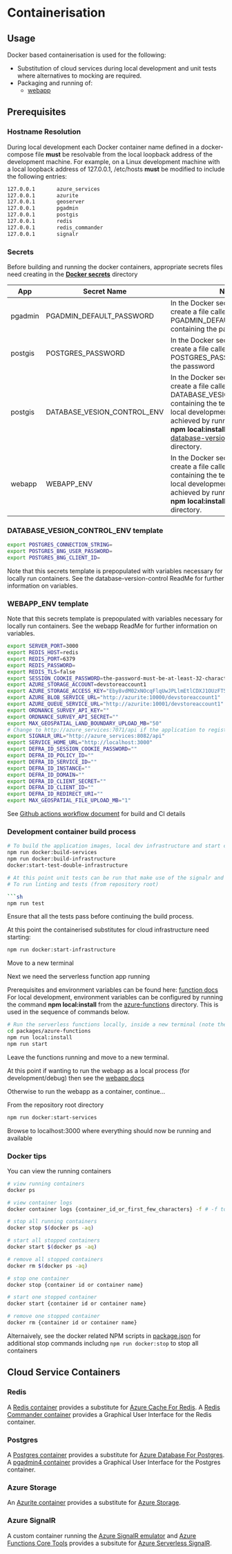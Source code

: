 # Containerisation

## Usage

Docker based containerisation is used for the following:

* Substitution of cloud services during local development and unit tests where alternatives to mocking are required.
* Packaging and running of:
  * [webapp](../packages/webapp)

## Prerequisites

### Hostname Resolution

During local development each Docker container name defined in a docker-compose file **must** be resolvable from the local loopback address of
the development machine. For example, on a Linux development machine with a local loopback address of 127.0.0.1, /etc/hosts **must** be modified
to include the following entries:

```sh
127.0.0.1       azure_services
127.0.0.1       azurite
127.0.0.1       geoserver
127.0.0.1       pgadmin
127.0.0.1       postgis
127.0.0.1       redis
127.0.0.1       redis_commander
127.0.0.1       signalr
```

### Secrets

Before building and running the docker containers, appropriate secrets files need creating in the [**Docker secrets**](../docker/secrets/) directory

| App | Secret Name | Notes |
| ----------- | ----------- | ----------- |
| pgadmin | PGADMIN_DEFAULT_PASSWORD | In the Docker secrets directory, create a file called PGADMIN_DEFAULT_PASSWORD containing the password |
| postgis | POSTGRES_PASSWORD | In the Docker secrets directory, create a file called POSTGRES_PASSWORD containing the password |
| postgis | DATABASE_VESION_CONTROL_ENV | In the Docker secrets directory, create a file called DATABASE_VESION_CONTROL_ENV containing the template below. For local development, this can be achieved by running the command **npm local:install** from the [database-version-control](../packages/database-version-control/) directory. |
| webapp | WEBAPP_ENV | In the Docker secrets directory, create a file called WEBAPP_ENV containing the template below. For local development, this can be achieved by running the command **npm local:install** from the [webapp](../packages/webapp/) directory. |

### DATABASE_VESION_CONTROL_ENV template

```bash
export POSTGRES_CONNECTION_STRING=
export POSTGRES_BNG_USER_PASSWORD=
export POSTGRES_BNG_CLIENT_ID=
```

Note that this secrets template is prepopulated with variables necessary for locally run containers. See the database-version-control  ReadMe for further information on variables.

### WEBAPP_ENV template

Note that this secrets template is prepopulated with variables necessary for locally run containers. See the webapp ReadMe for further information on variables.

```bash
export SERVER_PORT=3000
export REDIS_HOST=redis
export REDIS_PORT=6379
export REDIS_PASSWORD=
export REDIS_TLS=false
export SESSION_COOKIE_PASSWORD=the-password-must-be-at-least-32-characters-long
export AZURE_STORAGE_ACCOUNT=devstoreaccount1
export AZURE_STORAGE_ACCESS_KEY="Eby8vdM02xNOcqFlqUwJPLlmEtlCDXJ1OUzFT50uSRZ6IFsuFq2UVErCz4I6tq/K1SZFPTOtr/KBHBeksoGMGw=="
export AZURE_BLOB_SERVICE_URL="http://azurite:10000/devstoreaccount1"
export AZURE_QUEUE_SERVICE_URL="http://azurite:10001/devstoreaccount1"
export ORDNANCE_SURVEY_API_KEY=""
export ORDNANCE_SURVEY_API_SECRET=""
export MAX_GEOSPATIAL_LAND_BOUNDARY_UPLOAD_MB="50"
# Change to http://azure_services:7071/api if the application to register web application is running in a container.
export SIGNALR_URL="http://azure_services:8082/api"
export SERVICE_HOME_URL="http://localhost:3000"
export DEFRA_ID_SESSION_COOKIE_PASSWORD=""
export DEFRA_ID_POLICY_ID=""
export DEFRA_ID_SERVICE_ID=""
export DEFRA_ID_INSTANCE=""
export DEFRA_ID_DOMAIN=""
export DEFRA_ID_CLIENT_SECRET=""
export DEFRA_ID_CLIENT_ID=""
export DEFRA_ID_REDIRECT_URI=""
export MAX_GEOSPATIAL_FILE_UPLOAD_MB="1"
```

See [Github actions workflow document](../.github/workflows/build.yaml) for build and CI details

### Development container build process

```sh
# To build the application images, local dev infrastructure and start containers locally that support development
npm run docker:build-services
npm run docker:build-infrastructure
docker:start-test-double-infrastructure

# At this point unit tests can be run that make use of the signalr and azurite containers for test doubles.
# To run linting and tests (from repository root)

```sh
npm run test
```

Ensure that all the tests pass before continuing the build process.

At this point the containerised substitutes for cloud infrastructure need starting:

```sh
npm run docker:start-infrastructure
```

Move to a new terminal

Next we need the serverless function app running

Prerequisites and environment variables can be found here: [function docs](../packages/azure-functions/README.md)
For local development, environment variables can be configured by running the command **npm local:install** from the
[azure-functions](../packages/azure-functions/) directory. This is used in the sequence of commands below.

```sh
# Run the serverless functions locally, inside a new terminal (note there is no current containerisation support for the serverless functions)
cd packages/azure-functions
npm run local:install
npm run start
```

Leave the functions running and move to a new terminal.

At this point if wanting to run the webapp as a local process (for development/debug) then see the [webapp docs](../packages/webapp/README.md)

Otherwise to run the webapp as a container, continue...

From the repository root directory

```sh
npm run docker:start-services
```

Browse to localhost:3000 where everything should now be running and available

### Docker tips

You can view the running containers

```sh
# view running containers
docker ps

# view container logs
docker container logs {container_id_or_first_few_characters} -f # -f to watch log output

# stop all running containers
docker stop $(docker ps -aq)

# start all stopped containers
docker start $(docker ps -aq)

# remove all stopped containers
docker rm $(docker ps -aq)

# stop one container
docker stop {container id or container name}

# start one stopped container
docker start {container id or container name}

# remove one stopped container
docker rm {container id or container name}
```

Alternaively, see the docker related NPM scripts in [package.json](../package.json) for additional stop commands includng `npm run docker:stop` to stop all containers

## Cloud Service Containers

### Redis

A [Redis container](https://hub.docker.com/_/redis/) provides a substitute for [Azure Cache For Redis](https://azure.microsoft.com/en-gb/services/cache/). A [Redis Commander container](https://hub.docker.com/r/rediscommander/redis-commander/#!) provides a Graphical User Interface for the Redis container.

### Postgres

A [Postgres container](https://hub.docker.com/_/postgres/) provides a substitute for [Azure Database For Postgres](https://azure.microsoft.com/en-gb/services/postgresql/). A [pgadmin4 container](https://hub.docker.com/r/dpage/pgadmin4/#!) provides a Graphical User Interface for the Postgres container.

### Azure Storage

An [Azurite container](https://hub.docker.com/_/microsoft-azure-storage-azurite) provides a substitute for [Azure Storage](https://docs.microsoft.com/en-us/azure/storage/common/storage-introduction).

### Azure SignalR

A custom container running the [Azure SignalR emulator](https://github.com/Azure/azure-signalr/blob/dev/docs/emulator.md) and [Azure Functions Core Tools](https://docs.microsoft.com/en-us/azure/azure-functions/functions-run-local) provides a subsitute for [Azure Serverless SignalR](https://docs.microsoft.com/en-us/azure/azure-signalr/signalr-quickstart-azure-functions-javascript).
